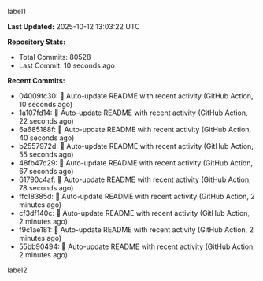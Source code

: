
label1 
<!-- ACTIVITY_START -->
**Last Updated:** 2025-10-12 13:03:22 UTC

**Repository Stats:**
- Total Commits: 80528
- Last Commit: 10 seconds ago

**Recent Commits:**
- 04009fc30: 🤖 Auto-update README with recent activity (GitHub Action, 10 seconds ago)
- 1a107fd14: 🤖 Auto-update README with recent activity (GitHub Action, 22 seconds ago)
- 6a685188f: 🤖 Auto-update README with recent activity (GitHub Action, 40 seconds ago)
- b2557972d: 🤖 Auto-update README with recent activity (GitHub Action, 55 seconds ago)
- 48fb47d29: 🤖 Auto-update README with recent activity (GitHub Action, 67 seconds ago)
- 61790c4af: 🤖 Auto-update README with recent activity (GitHub Action, 78 seconds ago)
- ffc18385d: 🤖 Auto-update README with recent activity (GitHub Action, 2 minutes ago)
- cf3df140c: 🤖 Auto-update README with recent activity (GitHub Action, 2 minutes ago)
- f9c1ae181: 🤖 Auto-update README with recent activity (GitHub Action, 2 minutes ago)
- 55bb90494: 🤖 Auto-update README with recent activity (GitHub Action, 2 minutes ago)
<!-- ACTIVITY_END -->

label2
